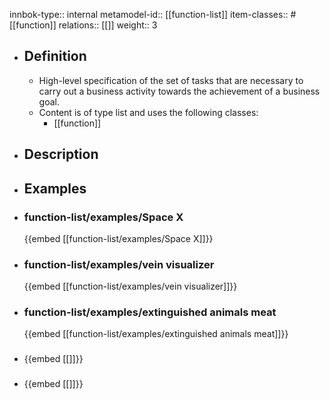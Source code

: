 innbok-type:: internal
metamodel-id:: [[function-list]]
item-classes:: #[[function]]
relations:: [[]]
weight:: 3

- ## Definition
  - High-level specification of the set of tasks that are necessary to carry out a business activity towards the achievement of a business goal.
  - Content is of type list and uses the following classes:
    - [[function]]
- ## Description
- ## Examples
- ### function-list/examples/Space X
  {{embed [[function-list/examples/Space X]]}}
- ### function-list/examples/vein visualizer
  {{embed [[function-list/examples/vein visualizer]]}}
- ### function-list/examples/extinguished animals meat
  {{embed [[function-list/examples/extinguished animals meat]]}}
- ### 
  {{embed [[]]}}
- ### 
  {{embed [[]]}}


